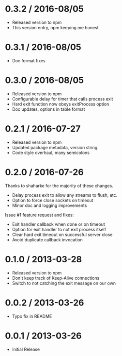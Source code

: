 0.3.2 / 2016-08/05
==================

  * Released version to npm
  * This version entry, npm keeping me honest

0.3.1 / 2016-08/05
==================

  * Doc format fixes

0.3.0 / 2016-08/05
==================

  * Released version to npm
  * Configurable delay for timer that calls process exit
  * Hard exit function now obeys exitProcess option
  * Doc updates, options in table format

0.2.1 / 2016-07-27
==================

  * Released version to npm
  * Updated package metadata, version string
  * Code style overhaul, many semicolons

0.2.0 / 2016-07-26
==================
Thanks to shaharke for the majority of these changes.

  * Delay process exit to allow any streams to flush, etc.
  * Option to force close sockets on timeout
  * Minor doc and logging improvements

  Issue #1 feature request and fixes:
  * Exit handler callback when done or on timeout
  * Option for exit handler to not exit process itself
  * Clear hard exit timeout on successful server close
  * Avoid duplicate callback invocation

0.1.0 / 2013-03-28
==================

  * Released version to npm
  * Don't keep track of Keep-Alive connections
  * Switch to not catching the exit message on our own

0.0.2 / 2013-03-26
==================

  * Typo fix in README

0.0.1 / 2013-03-26
==================

  * Initial Release
